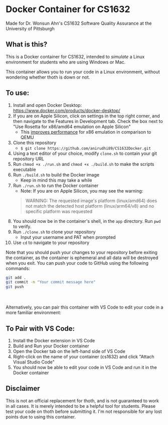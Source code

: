 # Docker Container for CS1632
Made for Dr. Wonsun Ahn's CS1632 Software Quality Assurance at the University of Pittsburgh

## What is this?
This is a Docker container for CS1632, intended to _simulate_ a Linux environment for students who are using Windows or Mac.

This container allows you to run your code in a Linux environment, without wondering whether thoth is down or not.


## To use:
1. Install and open Docker Desktop: https://www.docker.com/products/docker-desktop/
2. If you are on Apple Silicon, click on settings in the top right corner, and then navigate to the Features in Development tab. Check the box next to "Use Rosetta for x86/amd64 emulation on Apple Silicon"
    - This [improves performance](https://patrickwthomas.net/macos-docker/) for x86 emulation in comparison to QEMU
3. Clone this repository
    - `$ git clone https://github.com/anirudhi89/CS1632Docker.git`
4. Using a text editor of your choice, modify `clone.sh` to contain your git repository URL
5. Run `chmod +x ./run.sh` and `chmod +x ./build.sh` to make the scripts executable
6. Run `./build.sh` to build the Docker image
    - Keep in mind this may take a while
7. Run `./run.sh` to run the Docker container
    - Note: If you are on Apple Silicon, you may see the warning: 
    >WARNING: The requested image's platform (linux/amd64) does not match the detected host platform (linux/arm64/v8) and no specific platform was requested
8. You should now be in the container's shell, in the `app` directory. Run `pwd` to verify.
9. Run `./clone.sh` to clone your repository
    - Input your username and PAT when prompted
10. Use `cd` to navigate to your repository

Note that you should push your changes to your repository before exiting the container, as the container is ephemeral and all data will be destroyed when you exit.
You can push your code to GitHub using the following commands:
```bash
git add .
git commit -m "Your commit message here"
git push
```



<br><br>
Alternatively, you can pair this container with VS Code to edit your code in a more familiar environment:


## To Pair with VS Code:
1. Install the Docker extension in VS Code
2. Build and Run your Docker container
3. Open the Docker tab on the left-hand side of VS Code
4. Right-click on the name of your container (cs1632) and click "Attach Visual Studio Code"
5. You should now be able to edit your code in VS Code and run it in the Docker container


## Disclaimer
This is not an official replacement for thoth, and is not guaranteed to work in all cases. It is merely intended to be a helpful tool for students. Please test your code on thoth before submitting it. I'm not responsible for any lost points due to using this container. 
